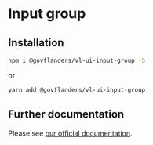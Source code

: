 # Input group
## Installation
```bash
npm i @govflanders/vl-ui-input-group -S
```
or
```bash
yarn add @govflanders/vl-ui-input-group
```
## Further documentation
Please see [our official documentation](https://overheid.vlaanderen.be/webuniversum/v3/search?q=vl-ui-input-group).
